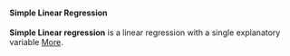 #### Simple Linear Regression

**Simple Linear regression** is a linear regression with a single explanatory variable [More](https://en.wikipedia.org/wiki/Dependent_and_independent_variables#Statistics_synonyms). 
